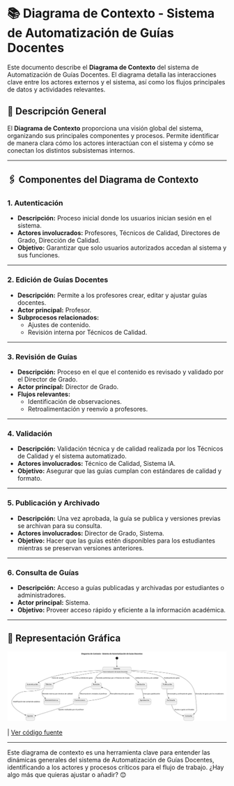 # 📚 Diagrama de Contexto - Sistema de Automatización de Guías Docentes

Este documento describe el **Diagrama de Contexto** del sistema de Automatización de Guías Docentes. El diagrama detalla las interacciones clave entre los actores externos y el sistema, así como los flujos principales de datos y actividades relevantes.

## 📝 Descripción General

El **Diagrama de Contexto** proporciona una visión global del sistema, organizando sus principales componentes y procesos. Permite identificar de manera clara cómo los actores interactúan con el sistema y cómo se conectan los distintos subsistemas internos.

---

## 🖇️ Componentes del Diagrama de Contexto

### 1. **Autenticación**
   - **Descripción:** Proceso inicial donde los usuarios inician sesión en el sistema.
   - **Actores involucrados:** Profesores, Técnicos de Calidad, Directores de Grado, Dirección de Calidad.
   - **Objetivo:** Garantizar que solo usuarios autorizados accedan al sistema y sus funciones.

---

### 2. **Edición de Guías Docentes**
   - **Descripción:** Permite a los profesores crear, editar y ajustar guías docentes.
   - **Actor principal:** Profesor.
   - **Subprocesos relacionados:**
     - Ajustes de contenido.
     - Revisión interna por Técnicos de Calidad.

---

### 3. **Revisión de Guías**
   - **Descripción:** Proceso en el que el contenido es revisado y validado por el Director de Grado.
   - **Actor principal:** Director de Grado.
   - **Flujos relevantes:**
     - Identificación de observaciones.
     - Retroalimentación y reenvío a profesores.

---

### 4. **Validación**
   - **Descripción:** Validación técnica y de calidad realizada por los Técnicos de Calidad y el sistema automatizado.
   - **Actores involucrados:** Técnico de Calidad, Sistema IA.
   - **Objetivo:** Asegurar que las guías cumplan con estándares de calidad y formato.

---

### 5. **Publicación y Archivado**
   - **Descripción:** Una vez aprobada, la guía se publica y versiones previas se archivan para su consulta.
   - **Actores involucrados:** Director de Grado, Sistema.
   - **Objetivo:** Hacer que las guías estén disponibles para los estudiantes mientras se preservan versiones anteriores.

---

### 6. **Consulta de Guías**
   - **Descripción:** Acceso a guías publicadas y archivadas por estudiantes o administradores.
   - **Actor principal:** Sistema.
   - **Objetivo:** Proveer acceso rápido y eficiente a la información académica.

---

## 🌟 Representación Gráfica

![Diagrama de Contexto](/images/modelosUML/DiagramaDeContexto.svg)  

| [Ver código fuente](/diagramaDeContexto/DiagramaDeContexto.puml)

---

Este diagrama de contexto es una herramienta clave para entender las dinámicas generales del sistema de Automatización de Guías Docentes, identificando a los actores y procesos críticos para el flujo de trabajo. ¿Hay algo más que quieras ajustar o añadir? 😊
